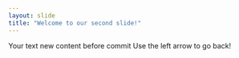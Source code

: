```yaml
---
layout: slide
title: "Welcome to our second slide!"
---
```

Your text new content before commit
Use the left arrow to go back!

